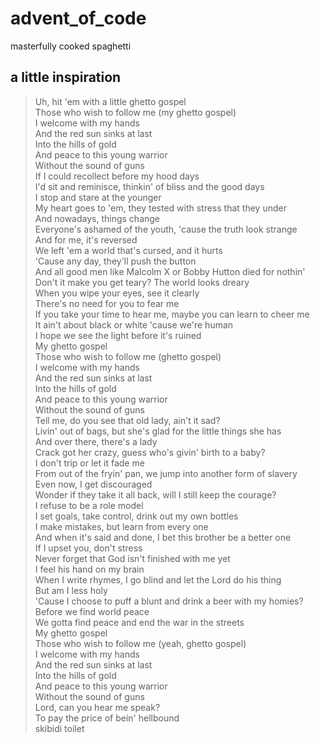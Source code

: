 # advent_of_code

masterfully cooked spaghetti

## a little inspiration

> Uh, hit 'em with a little ghetto gospel  
> Those who wish to follow me (my ghetto gospel)  
> I welcome with my hands  
> And the red sun sinks at last  
> Into the hills of gold  
> And peace to this young warrior  
> Without the sound of guns  
> If I could recollect before my hood days  
> I'd sit and reminisce, thinkin' of bliss and the good days  
> I stop and stare at the younger  
> My heart goes to 'em, they tested with stress that they under  
> And nowadays, things change  
> Everyone's ashamed of the youth, 'cause the truth look strange  
> And for me, it's reversed  
> We left 'em a world that's cursed, and it hurts  
> 'Cause any day, they'll push the button  
> And all good men like Malcolm X or Bobby Hutton died for nothin'  
> Don't it make you get teary? The world looks dreary  
> When you wipe your eyes, see it clearly  
> There's no need for you to fear me  
> If you take your time to hear me, maybe you can learn to cheer me  
> It ain't about black or white 'cause we're human  
> I hope we see the light before it's ruined  
> My ghetto gospel  
> Those who wish to follow me (ghetto gospel)  
> I welcome with my hands  
> And the red sun sinks at last  
> Into the hills of gold  
> And peace to this young warrior  
> Without the sound of guns  
> Tell me, do you see that old lady, ain't it sad?  
> Livin' out of bags, but she's glad for the little things she has  
> And over there, there's a lady  
> Crack got her crazy, guess who's givin' birth to a baby?  
> I don't trip or let it fade me  
> From out of the fryin' pan, we jump into another form of slavery  
> Even now, I get discouraged  
> Wonder if they take it all back, will I still keep the courage?  
> I refuse to be a role model  
> I set goals, take control, drink out my own bottles  
> I make mistakes, but learn from every one  
> And when it's said and done, I bet this brother be a better one  
> If I upset you, don't stress  
> Never forget that God isn't finished with me yet  
> I feel his hand on my brain  
> When I write rhymes, I go blind and let the Lord do his thing  
> But am I less holy  
> 'Cause I choose to puff a blunt and drink a beer with my homies?  
> Before we find world peace  
> We gotta find peace and end the war in the streets  
> My ghetto gospel  
> Those who wish to follow me (yeah, ghetto gospel)  
> I welcome with my hands  
> And the red sun sinks at last  
> Into the hills of gold  
> And peace to this young warrior  
> Without the sound of guns  
> Lord, can you hear me speak?  
> To pay the price of bein' hellbound  
> skibidi toilet